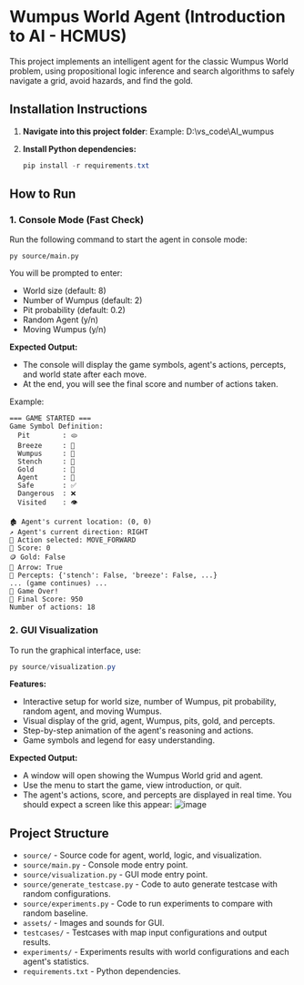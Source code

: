 # Wumpus World Agent (Introduction to AI - HCMUS)

This project implements an intelligent agent for the classic Wumpus World problem, using propositional logic inference and search algorithms to safely navigate a grid, avoid hazards, and find the gold.

## Installation Instructions

1. **Navigate into this project folder**:
	Example: D:\vs_code\AI_wumpus

2. **Install Python dependencies:**
	```powershell
	pip install -r requirements.txt
	```

## How to Run

### 1. Console Mode (Fast Check)

Run the following command to start the agent in console mode:

```terminal
py source/main.py
```

You will be prompted to enter:
- World size (default: 8)
- Number of Wumpus (default: 2)
- Pit probability (default: 0.2)
- Random Agent (y/n)
- Moving Wumpus (y/n)

**Expected Output:**
- The console will display the game symbols, agent's actions, percepts, and world state after each move.
- At the end, you will see the final score and number of actions taken.

Example:
```
=== GAME STARTED ===
Game Symbol Definition:
  Pit        : 🫓
  Breeze     : 💨
  Wumpus     : 👻
  Stench     : 💩
  Gold       : 🥇
  Agent      : 🤖
  Safe       : ✅
  Dangerous  : ❌
  Visited    : 👁️

🏚️ Agent's current location: (0, 0)
↗️ Agent's current direction: RIGHT
🦾 Action selected: MOVE_FORWARD
💯 Score: 0
🪙 Gold: False
🏹 Arrow: True
🧠 Percepts: {'stench': False, 'breeze': False, ...}
... (game continues) ...
🎯 Game Over!
💯 Final Score: 950
Number of actions: 18
```

### 2. GUI Visualization

To run the graphical interface, use:

```powershell
py source/visualization.py
```

**Features:**
- Interactive setup for world size, number of Wumpus, pit probability, random agent, and moving Wumpus.
- Visual display of the grid, agent, Wumpus, pits, gold, and percepts.
- Step-by-step animation of the agent's reasoning and actions.
- Game symbols and legend for easy understanding.

**Expected Output:**
- A window will open showing the Wumpus World grid and agent.
- Use the menu to start the game, view introduction, or quit.
- The agent's actions, score, and percepts are displayed in real time.
You should expect a screen like this appear:
![image](https://hackmd.io/_uploads/BkzUZxYuxe.png)


## Project Structure

- `source/` - Source code for agent, world, logic, and visualization.
- `source/main.py` - Console mode entry point.
- `source/visualization.py` - GUI mode entry point.
- `source/generate_testcase.py` - Code to auto generate testcase with random configurations.
- `source/experiments.py` - Code to run experiments to compare with random baseline.
- `assets/` - Images and sounds for GUI.
- `testcases/` - Testcases with map input configurations and output results.
- `experiments/` - Experiments results with world configurations and each agent's statistics.
- `requirements.txt` - Python dependencies.